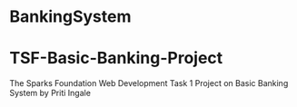 # BankingSystem
# TSF-Basic-Banking-Project
The Sparks Foundation Web Development Task 1 Project on Basic Banking System by Priti Ingale

